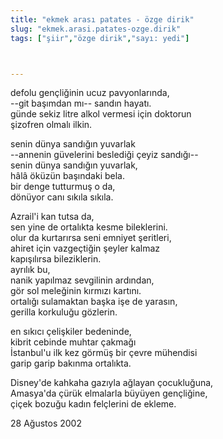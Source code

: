 ```yaml
---
title: "ekmek arası patates - özge dirik"
slug: "ekmek.arasi.patates-ozge.dirik"
tags: ["şiir","özge dirik","sayı: yedi"]



---
```

defolu gençliğinin ucuz pavyonlarında,    
--git başımdan mı-- sandın hayatı.  
günde sekiz litre alkol vermesi için doktorun  
şizofren olmalı ilkin.

senin dünya sandığın yuvarlak  
--annenin güvelerini beslediği çeyiz sandığı--  
senin dünya sandığın yuvarlak,  
hâlâ öküzün başındaki bela.  
bir denge tutturmuş o da,  
dönüyor canı sıkıla sıkıla.

Azrail'i kan tutsa da,  
sen yine de ortalıkta kesme bileklerini.  
olur da kurtarırsa seni emniyet şeritleri,  
ahiret için vazgeçtiğin şeyler kalmaz  
kapışılırsa bileziklerin.  
ayrılık bu,  
nanik yapılmaz sevgilinin ardından,  
gör sol meleğinin kırmızı kartını.  
ortalığı sulamaktan başka işe de yarasın,  
gerilla korkuluğu gözlerin.

en sıkıcı çelişkiler bedeninde,  
kibrit cebinde muhtar çakmağı  
İstanbul'u ilk kez görmüş bir çevre mühendisi  
garip garip bakınma ortalıkta.

Disney'de kahkaha gazıyla ağlayan çocukluğuna,  
Amasya'da çürük elmalarla büyüyen gençliğine,  
çiçek bozuğu kadın felçlerini de ekleme.

28 Ağustos 2002
